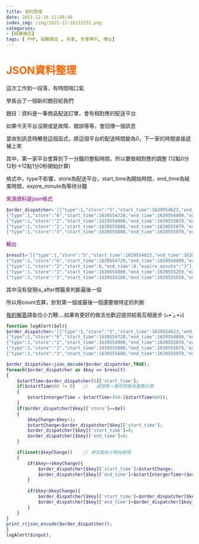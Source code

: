 ```yaml
---
title: 資料整理
date: 2021-12-16 11:08:40
index_img: /img/2021-12-16133231.png
categories: 
- [疑難雜症]
tags: [ PHP, 疑難雜症 , 多重, 多重陣列, 傳址]
---
```


# <font color=#FF6600>JSON資料整理</font>

這次工作到一段落，有時間喘口氣

學長出了一個新的題目給我們

題目：資料是一筆商品配送訂單，會有相對應的配送平台

如果今天平台沒開或是故障、錯誤等等，會回傳一個訊息

當收到訊息時觸發這個函式，將這個平台的配送時間變為0，下一家的時間直接遞補上來

其中，第一家平台會算到下一分鐘的整點時間，所以要做相對應的調整
(12點0分12秒→12點1分0秒開始計算)

格式中，type不影響，store為配送平台，start_time為開始時間，end_time為結束時間，expire_minute為等待分鐘

<font color=#800080>來源資料是json格式</font>
```php
$order_dispatcher='[{"type":1,"store":"5","start_time":1639554623,"end_time":1639554719,"expire_minute":"1"},
{"type":1,"store":"6","start_time":1639554720,"end_time":1639554899,"expire_minute":"3"},
{"type":1,"store":"2","start_time":1639554900,"end_time":1639555079,"expire_minute":"3"},
{"type":1,"store":"1","start_time":1639555080,"end_time":1639555679,"expire_minute":"10"},
{"type":1,"store":"3","start_time":1639555680,"end_time":1639555979,"expire_minute":"5","is_after":1}]';
```
<font color=#800080>輸出</font>
```php
$result='[{"type":1,"store":"5","start_time":1639554623,"end_time":1639554719,"expire_minute":"1"},
{"type":1,"store":"6","start_time":1639554720,"end_time":1639554899,"expire_minute":"3"},
{"type":1,"store":"2","start_time":0,"end_time":0,"expire_minute":"3"},
{"type":1,"store":"1","start_time":1639554900,"end_time":1639555259,"expire_minute":"10"},
{"type":1,"store":"3","start_time":1639555260,"end_time":1639555559,"expire_minute":"5","is_after":1}]';
```

其中沒有發現is_after標籤來判斷最後一個

所以用count去算，針對第一個或最後一個還要做特定的判斷

[我的解答](http://sandbox.onlinephpfunctions.com/code/9bbac3fd1d51ee99cc4d56ebf2f191241db4d8bc)請各位小力鞭....如果有更好的做法也歡迎提供給我互相進步  (๑•́ ₃ •̀๑)

```php
function logAlert($el){
$order_dispatcher='[{"type":1,"store":"5","start_time":1639554623,"end_time":1639554719,"expire_minute":"1"},
{"type":1,"store":"6","start_time":1639554720,"end_time":1639554899,"expire_minute":"3"},
{"type":1,"store":"2","start_time":1639554900,"end_time":1639555079,"expire_minute":"3"},
{"type":1,"store":"1","start_time":1639555080,"end_time":1639555679,"expire_minute":"10"},
{"type":1,"store":"3","start_time":1639555680,"end_time":1639555979,"expire_minute":"5","is_after":1}]';

$order_dispatcher=json_decode($order_dispatcher,TRUE);
foreach($order_dispatcher as $key => $result)
{
    $startTime=$order_dispatcher[0]['start_time'];
    if($startTime%60 != 0)   //   處理第一筆時間歸為整數計算
    {
        $startIntergerTime = $startTime+(60-($startTime%60));
    }
    if($order_dispatcher[$key]['store']==$el)
    {
        $keyChange=$key+1;
        $startChange=$order_dispatcher[$key]['start_time'];
        $order_dispatcher[$key]['start_time']=0;
        $order_dispatcher[$key]['end_time']=0;
    }

    if(isset($keyChange))    // 被改變後才開始處理
    {
        if($key==$keyChange){
            $order_dispatcher[$key]['start_time']=$startChange;
            $order_dispatcher[$key]['end_time']=$startIntergerTime+($order_dispatcher[$key]['expire_minute']*60)-1;
        }
        
        if($key>$keyChange){
            $order_dispatcher[$key]['start_time']=$order_dispatcher[$key-1]['end_time']+1;
            $order_dispatcher[$key]['end_time']=$order_dispatcher[$key]['start_time']-1+($order_dispatcher[$key]['expire_minute']*60);
        }
    }
}
print_r(json_encode($order_dispatcher));
}
logAlert($input);
```